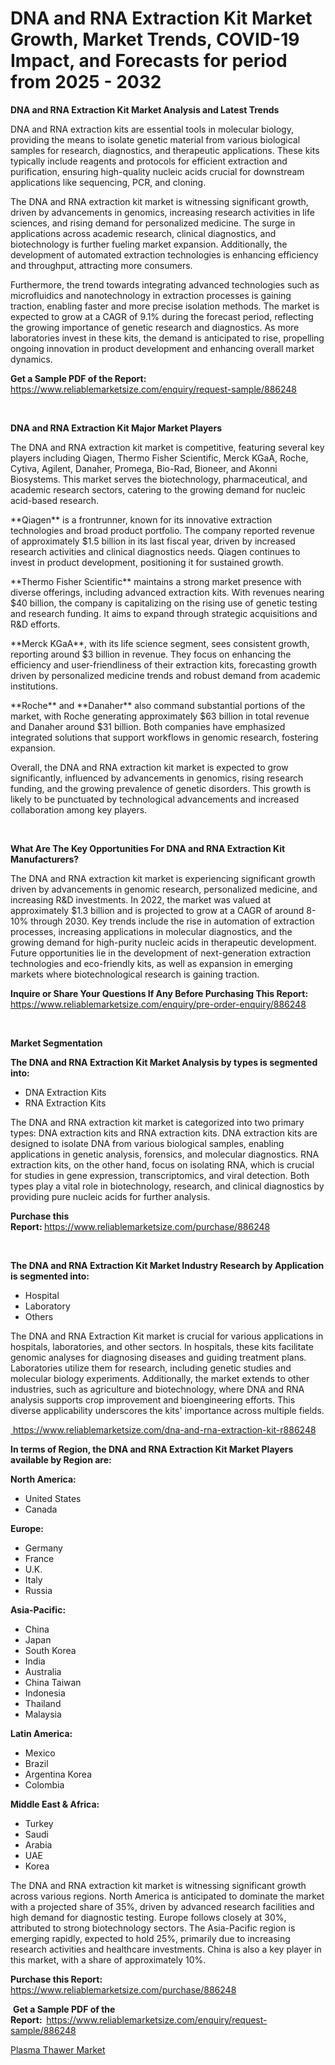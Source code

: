 <p><h1>DNA and RNA Extraction Kit Market Growth, Market Trends, COVID-19 Impact, and Forecasts for period from 2025 - 2032</h1></p><p><strong>DNA and RNA Extraction Kit Market Analysis and Latest Trends</strong></p>
<p><p>DNA and RNA extraction kits are essential tools in molecular biology, providing the means to isolate genetic material from various biological samples for research, diagnostics, and therapeutic applications. These kits typically include reagents and protocols for efficient extraction and purification, ensuring high-quality nucleic acids crucial for downstream applications like sequencing, PCR, and cloning.</p><p>The DNA and RNA extraction kit market is witnessing significant growth, driven by advancements in genomics, increasing research activities in life sciences, and rising demand for personalized medicine. The surge in applications across academic research, clinical diagnostics, and biotechnology is further fueling market expansion. Additionally, the development of automated extraction technologies is enhancing efficiency and throughput, attracting more consumers.</p><p>Furthermore, the trend towards integrating advanced technologies such as microfluidics and nanotechnology in extraction processes is gaining traction, enabling faster and more precise isolation methods. The market is expected to grow at a CAGR of 9.1% during the forecast period, reflecting the growing importance of genetic research and diagnostics. As more laboratories invest in these kits, the demand is anticipated to rise, propelling ongoing innovation in product development and enhancing overall market dynamics.</p></p>
<p><strong>Get a Sample PDF of the Report:&nbsp;</strong> <a href="https://www.reliablemarketsize.com/enquiry/request-sample/886248?utm_campaign=1895&utm_medium=2&utm_source=Github&utm_content=ia&utm_term=04032025&utm_id=dna-and-rna-extraction-kit">https://www.reliablemarketsize.com/enquiry/request-sample/886248</a></p>
<p>&nbsp;</p>
<p><strong>DNA and RNA Extraction Kit Major Market Players</strong></p>
<p><p>The DNA and RNA extraction kit market is competitive, featuring several key players including Qiagen, Thermo Fisher Scientific, Merck KGaA, Roche, Cytiva, Agilent, Danaher, Promega, Bio-Rad, Bioneer, and Akonni Biosystems. This market serves the biotechnology, pharmaceutical, and academic research sectors, catering to the growing demand for nucleic acid-based research.</p><p>**Qiagen** is a frontrunner, known for its innovative extraction technologies and broad product portfolio. The company reported revenue of approximately $1.5 billion in its last fiscal year, driven by increased research activities and clinical diagnostics needs. Qiagen continues to invest in product development, positioning it for sustained growth.</p><p>**Thermo Fisher Scientific** maintains a strong market presence with diverse offerings, including advanced extraction kits. With revenues nearing $40 billion, the company is capitalizing on the rising use of genetic testing and research funding. It aims to expand through strategic acquisitions and R&D efforts.</p><p>**Merck KGaA**, with its life science segment, sees consistent growth, reporting around $3 billion in revenue. They focus on enhancing the efficiency and user-friendliness of their extraction kits, forecasting growth driven by personalized medicine trends and robust demand from academic institutions.</p><p>**Roche** and **Danaher** also command substantial portions of the market, with Roche generating approximately $63 billion in total revenue and Danaher around $31 billion. Both companies have emphasized integrated solutions that support workflows in genomic research, fostering expansion.</p><p>Overall, the DNA and RNA extraction kit market is expected to grow significantly, influenced by advancements in genomics, rising research funding, and the growing prevalence of genetic disorders. This growth is likely to be punctuated by technological advancements and increased collaboration among key players.</p></p>
<p>&nbsp;</p>
<p><strong>What Are The Key Opportunities For DNA and RNA Extraction Kit Manufacturers?</strong></p>
<p><p>The DNA and RNA extraction kit market is experiencing significant growth driven by advancements in genomic research, personalized medicine, and increasing R&D investments. In 2022, the market was valued at approximately $1.3 billion and is projected to grow at a CAGR of around 8-10% through 2030. Key trends include the rise in automation of extraction processes, increasing applications in molecular diagnostics, and the growing demand for high-purity nucleic acids in therapeutic development. Future opportunities lie in the development of next-generation extraction technologies and eco-friendly kits, as well as expansion in emerging markets where biotechnological research is gaining traction.</p></p>
<p><strong>Inquire or Share Your Questions If Any Before Purchasing This Report:</strong> <a href="https://www.reliablemarketsize.com/enquiry/pre-order-enquiry/886248?utm_campaign=1895&utm_medium=2&utm_source=Github&utm_content=ia&utm_term=04032025&utm_id=dna-and-rna-extraction-kit">https://www.reliablemarketsize.com/enquiry/pre-order-enquiry/886248</a></p>
<p>&nbsp;</p>
<p><strong>Market Segmentation</strong></p>
<p><strong>The DNA and RNA Extraction Kit Market Analysis by types is segmented into:</strong></p>
<p><ul><li>DNA Extraction Kits</li><li>RNA Extraction Kits</li></ul></p>
<p><p>The DNA and RNA extraction kit market is categorized into two primary types: DNA extraction kits and RNA extraction kits. DNA extraction kits are designed to isolate DNA from various biological samples, enabling applications in genetic analysis, forensics, and molecular diagnostics. RNA extraction kits, on the other hand, focus on isolating RNA, which is crucial for studies in gene expression, transcriptomics, and viral detection. Both types play a vital role in biotechnology, research, and clinical diagnostics by providing pure nucleic acids for further analysis.</p></p>
<p><strong>Purchase this Report:&nbsp;</strong><a href="https://www.reliablemarketsize.com/purchase/886248?utm_campaign=1895&utm_medium=2&utm_source=Github&utm_content=ia&utm_term=04032025&utm_id=dna-and-rna-extraction-kit">https://www.reliablemarketsize.com/purchase/886248</a></p>
<p>&nbsp;</p>
<p><strong>The DNA and RNA Extraction Kit Market Industry Research by Application is segmented into:</strong></p>
<p><ul><li>Hospital</li><li>Laboratory</li><li>Others</li></ul></p>
<p><p>The DNA and RNA Extraction Kit market is crucial for various applications in hospitals, laboratories, and other sectors. In hospitals, these kits facilitate genomic analyses for diagnosing diseases and guiding treatment plans. Laboratories utilize them for research, including genetic studies and molecular biology experiments. Additionally, the market extends to other industries, such as agriculture and biotechnology, where DNA and RNA analysis supports crop improvement and bioengineering efforts. This diverse applicability underscores the kits' importance across multiple fields.</p></p>
<p><a href="https://www.reliablemarketsize.com/dna-and-rna-extraction-kit-r886248?utm_campaign=1895&utm_medium=2&utm_source=Github&utm_content=ia&utm_term=04032025&utm_id=dna-and-rna-extraction-kit">&nbsp;https://www.reliablemarketsize.com/dna-and-rna-extraction-kit-r886248</a></p>
<p><strong>In terms of Region, the DNA and RNA Extraction Kit Market Players available by Region are:</strong></p>
<p>
    <p> <strong> North America: </strong>
        <ul>
            <li>United States</li>
            <li>Canada</li>
        </ul>
        </p> 
    <p> <strong> Europe: </strong>
        <ul>
            <li>Germany</li>
            <li>France</li>
            <li>U.K.</li>
            <li>Italy</li>
            <li>Russia</li>
        </ul>
        </p> 
    <p> <strong> Asia-Pacific: </strong>
        <ul>
            <li>China</li>
            <li>Japan</li>
            <li>South Korea</li>
            <li>India</li>
            <li>Australia</li>
            <li>China Taiwan</li>
            <li>Indonesia</li>
            <li>Thailand</li>
            <li>Malaysia</li>
        </ul>
        </p> 
    <p> <strong> Latin America: </strong>
        <ul>
            <li>Mexico</li>
            <li>Brazil</li>
            <li>Argentina Korea</li>
            <li>Colombia</li>
        </ul>
        </p> 
    <p> <strong> Middle East & Africa: </strong>
        <ul>
            <li>Turkey</li>
            <li>Saudi</li>
            <li>Arabia</li>
            <li>UAE</li>
            <li>Korea</li>
        </ul>
    </p>
    </p>
<p><p>The DNA and RNA extraction kit market is witnessing significant growth across various regions. North America is anticipated to dominate the market with a projected share of 35%, driven by advanced research facilities and high demand for diagnostic testing. Europe follows closely at 30%, attributed to strong biotechnology sectors. The Asia-Pacific region is emerging rapidly, expected to hold 25%, primarily due to increasing research activities and healthcare investments. China is also a key player in this market, with a share of approximately 10%.</p></p>
<p><strong>Purchase this Report: </strong><a href="https://www.reliablemarketsize.com/purchase/886248?utm_campaign=1895&utm_medium=2&utm_source=Github&utm_content=ia&utm_term=04032025&utm_id=dna-and-rna-extraction-kit">https://www.reliablemarketsize.com/purchase/886248</a></p>
<p>&nbsp;<strong>Get a Sample PDF of the Report:&nbsp;&nbsp;</strong><a href="https://www.reliablemarketsize.com/enquiry/request-sample/886248?utm_campaign=1895&utm_medium=2&utm_source=Github&utm_content=ia&utm_term=04032025&utm_id=dna-and-rna-extraction-kit">https://www.reliablemarketsize.com/enquiry/request-sample/886248</a></p>
<p><strong></strong></p>
<p><p><a href="https://github.com/BryceTownsendr/Market-Research-Report-List-7/blob/main/plasma-thawer-market.md?utm_campaign=1895&utm_medium=2&utm_source=Github&utm_content=ia&utm_term=04032025&utm_id=dna-and-rna-extraction-kit">Plasma Thawer Market</a></p></p>